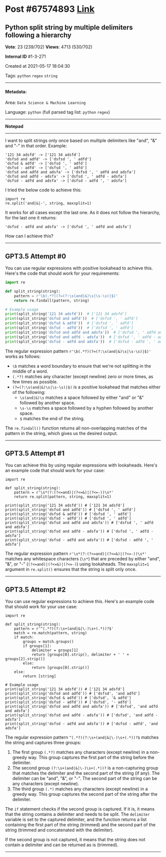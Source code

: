 
# Post \#67574893 [Link](https://stackoverflow.com/questions/67574893/)

## Python split string by multiple delimiters following a hierarchy

**Vote**: 23 (239/702) **Views**: 4713 (530/702) 

**Internal ID** \#1-3-271

Created at 2021-05-17 18:04:30

Tags: `python` `regex` `string`

----------

#### Metadata:

Area: `Data Science & Machine Learning`

Language: `python` (full parsed tag list: `python` `regex`)

----------

**Notepad**


----------

I want to split strings only once based on multiple delimiters like "and", "&" and "-" in that order. Example:
```
'121 34 adsfd' -> ['121 34 adsfd']
'dsfsd and adfd' -> ['dsfsd ', ' adfd']
'dsfsd & adfd' -> ['dsfsd ', ' adfd']
'dsfsd - adfd' -> ['dsfsd ', ' adfd']
'dsfsd and adfd and adsfa' -> ['dsfsd ', ' adfd and adsfa']
'dsfsd and adfd - adsfa' -> ['dsfsd ', ' adfd - adsfa']
'dsfsd - adfd and adsfa' -> ['dsfsd - adfd ', ' adsfa']
```

I tried the below code to achieve this:
```
import re
re.split('and|&|-', string, maxsplit=1)
```

It works for all cases except the last one. As it does not follow the hierarchy, for the last one it returns:
```
'dsfsd - adfd and adsfa' -> ['dsfsd ', ' adfd and adsfa']
```

How can I achieve this?


----------
        
## GPT3.5 Attempt \#0

You can use regular expressions with positive lookahead to achieve this. Here's the code that should work for your requirements:

```python
import re

def split_string(string):
    pattern = r'\b(.*?)(?=(?:\s(and|&)\s|\s-\s)|$)'
    return re.findall(pattern, string)

# Example usage
print(split_string('121 34 adsfd'))  # ['121 34 adsfd']
print(split_string('dsfsd and adfd'))  # ['dsfsd ', ' adfd']
print(split_string('dsfsd & adfd'))  # ['dsfsd ', ' adfd']
print(split_string('dsfsd - adfd'))  # ['dsfsd ', ' adfd']
print(split_string('dsfsd and adfd and adsfa'))  # ['dsfsd ', ' adfd and adsfa']
print(split_string('dsfsd and adfd - adsfa'))  # ['dsfsd ', ' adfd - adsfa']
print(split_string('dsfsd - adfd and adsfa'))  # ['dsfsd - adfd ', ' adsfa']
```

The regular expression pattern `r'\b(.*?)(?=(?:\s(and|&)\s|\s-\s)|$)'` works as follows:

- `\b` matches a word boundary to ensure that we're not splitting in the middle of a word.
- `(.*?)` matches any character (except newline) zero or more times, as few times as possible.
- `(?=(?:\s(and|&)\s|\s-\s)|$)` is a positive lookahead that matches either of the following:
  - `\s(and|&)\s` matches a space followed by either "and" or "&" followed by another space.
  - `\s-\s` matches a space followed by a hyphen followed by another space.
  - `$` matches the end of the string.
  
The `re.findall()` function returns all non-overlapping matches of the pattern in the string, which gives us the desired output.

--------

## GPT3.5 Attempt \#1

You can achieve this by using regular expressions with lookaheads. Here's an example code that should work for your case:

```
import re

def split_string(string):
    pattern = r'\s*(?:(?<=and)|(?<=&)|(?<=-))\s*'
    return re.split(pattern, string, maxsplit=1)

print(split_string('121 34 adsfd')) # ['121 34 adsfd']
print(split_string('dsfsd and adfd')) # ['dsfsd ', ' adfd']
print(split_string('dsfsd & adfd')) # ['dsfsd ', ' adfd']
print(split_string('dsfsd - adfd')) # ['dsfsd ', ' adfd']
print(split_string('dsfsd and adfd and adsfa')) # ['dsfsd ', ' adfd and adsfa']
print(split_string('dsfsd and adfd - adsfa')) # ['dsfsd ', ' adfd - adsfa']
print(split_string('dsfsd - adfd and adsfa')) # ['dsfsd - adfd ', ' adsfa']
```

The regular expression pattern `r'\s*(?:(?<=and)|(?<=&)|(?<=-))\s*'` matches any whitespace characters (`\s*`) that are preceded by either "and", "&", or "-" (`(?<=and)|(?<=&)|(?<=-)`) using lookaheads. The `maxsplit=1` argument in `re.split()` ensures that the string is split only once.

--------

## GPT3.5 Attempt \#2

You can use regular expressions to achieve this. Here's an example code that should work for your use case:

```
import re

def split_string(string):
    pattern = r'^(.*?)(?:\s+(and|&|\-)\s+(.*))?$'
    match = re.match(pattern, string)
    if match:
        groups = match.groups()
        if groups[1]:
            delimiter = groups[1]
            return [groups[0].strip(), delimiter + ' ' + groups[2].strip()]
        else:
            return [groups[0].strip()]
    else:
        return [string]

# Example usage
print(split_string('121 34 adsfd')) # ['121 34 adsfd']
print(split_string('dsfsd and adfd')) # ['dsfsd', 'and adfd']
print(split_string('dsfsd & adfd')) # ['dsfsd', '& adfd']
print(split_string('dsfsd - adfd')) # ['dsfsd', '- adfd']
print(split_string('dsfsd and adfd and adsfa')) # ['dsfsd', 'and adfd and adsfa']
print(split_string('dsfsd and adfd - adsfa')) # ['dsfsd', 'and adfd - adsfa']
print(split_string('dsfsd - adfd and adsfa')) # ['dsfsd - adfd', 'and adsfa']
```

The regular expression pattern `^(.*?)(?:\s+(and|&|\-)\s+(.*))?$` matches the string and captures three groups:

1. The first group `(.*?)` matches any characters (except newline) in a non-greedy way. This group captures the first part of the string before the delimiter.
2. The second group `(?:\s+(and|&|\-)\s+(.*))?` is a non-capturing group that matches the delimiter and the second part of the string (if any). The delimiter can be "and", "&", or "-". The second part of the string can be any characters (except newline).
3. The third group `(.*)` matches any characters (except newline) in a greedy way. This group captures the second part of the string after the delimiter.

The `if` statement checks if the second group is captured. If it is, it means that the string contains a delimiter and needs to be split. The `delimiter` variable is set to the captured delimiter, and the function returns a list containing the first part of the string (trimmed) and the second part of the string (trimmed and concatenated with the delimiter).

If the second group is not captured, it means that the string does not contain a delimiter and can be returned as is (trimmed).

--------
